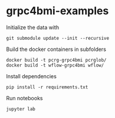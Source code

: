# grpc4bmi-examples

Initialize the data with
```
git submodule update --init --recursive
```

Build the docker containers in subfolders
```
docker build -t pcrg-grpc4bmi pcrglob/
docker build -t wflow-grpc4bmi wflow/
```

Install dependencies
```
pip install -r requirements.txt
```

Run notebooks

```
jupyter lab
```
